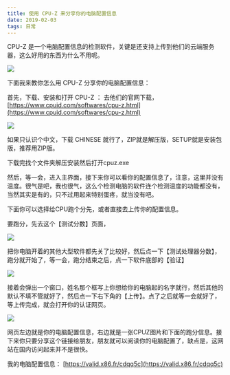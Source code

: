 ```yaml
---
title: 使用 CPU-Z 来分享你的电脑配置信息 
date: 2019-02-03
tags: 日常
---
```

CPU-Z 是一个电脑配置信息的检测软件，关键是还支持上传到他们的云端服务器，这么好用的东西为什么不用呢。

![](https://s2.ax1x.com/2019/02/03/kGDzan.png)

下面我来教你怎么用 CPU-Z 分享你的电脑配置信息：

首先，下载、安装和打开 CPU-Z ：
去他们的官网下载， [https://www.cpuid.com/softwares/cpu-z.html](https://www.cpuid.com/softwares/cpu-z.html)

![](https://s2.ax1x.com/2019/02/03/kGrCGV.png)

如果只认识个中文，下载 CHINESE 就行了，ZIP就是解压版，SETUP就是安装包版，推荐用ZIP版。

下载完找个文件夹解压安装然后打开cpuz.exe 

然后，等一会，进入主界面，接下来你可以看你的配置信息了，注意，这里并没有温度。很气是吧，我也很气，这么个检测电脑的软件连个检测温度的功能都没有，当然其实是有的，只不过用起来特别蛋疼，就当没有吧。

下面你可以选择给CPU跑个分先，或者直接去上传你的配置信息。

要跑分，先去这个【测试分数】页面，

![](https://s2.ax1x.com/2019/02/03/kGrEqJ.png)

把你电脑开着的其他大型软件都先关了比较好，然后点一下【测试处理器分数】，跑分就开始了，等一会，跑分结束之后，点一下软件底部的【验证】

![](https://s2.ax1x.com/2019/02/03/kGr3se.png)

接着会弹出一个窗口，姓名那个框写上你想给你的电脑起的名字就行，然后其他的默认不填不管就好了，然后点一下右下角的【上传】。点了之后就等一会就好了，等上传完成，就会打开你的认证网页。

![](https://s2.ax1x.com/2019/02/03/kGrwz8.png)

网页左边就是你的电脑配置信息，右边就是一张CPUZ图片和下面的跑分信息。接下来你只要分享这个链接给朋友，朋友就可以阅读你的电脑配置了，缺点是，这网站在国内访问起来并不是很快。 

我的电脑配置信息： [https://valid.x86.fr/cdqq5c](https://valid.x86.fr/cdqq5c)

